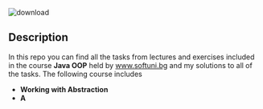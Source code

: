 ![download](https://user-images.githubusercontent.com/120650256/208385967-841e4379-1de7-4309-8cc5-3e7b546d613c.jpeg)


## __**Description**__



In this repo you can find all the tasks from lectures and exercises included in the course __Java OOP__ held by www.softuni.bg and my solutions to all of the tasks. The following course includes


- __Working with Abstraction__
- __A__
